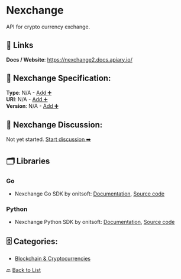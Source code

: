 # Nexchange

API for crypto currency exchange.

##  🔗 Links
**Docs / Website**: https://nexchange2.docs.apiary.io/

## 🧬 Nexchange Specification:
**Type**: N/A - [Add ➕](https://github.com/apis-list/apis-list/edit/main/apis.yaml#L13372)  
**URI**: N/A - [Add ➕](https://github.com/apis-list/apis-list/edit/main/apis.yaml#L13372)  
**Version**: N/A - [Add ➕](https://github.com/apis-list/apis-list/edit/main/apis.yaml#L13372)

## 💬 Nexchange Discussion:
Not yet started. [Start discussion ➡️](https://github.com/apis-list/apis-list/discussions/new)

## 🗂️ Libraries
### Go
- Nexchange Go SDK by onitsoft: [Documentation](https://github.com/onitsoft/nexchange-sdk-go/blob/master/README.md), [Source code](https://github.com/onitsoft/nexchange-sdk-go)
### Python
- Nexchange Python SDK by onitsoft: [Documentation](https://github.com/onitsoft/nexchange-sdk-python/blob/master/README.md), [Source code](https://github.com/onitsoft/nexchange-sdk-python)


## 🗄️ Categories:
- [Blockchain & Cryptocurrencies](https://github.com/apis-list/apis-list#blockchain--cryptocurrencies-)

🔙  [Back to List](https://github.com/apis-list/apis-list)
